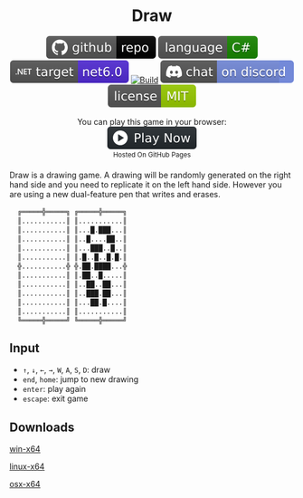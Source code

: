 <h1 align="center">
	Draw
</h1>

<p align="center">
	<a href="https://github.com/dotnet/dotnet-console-games" alt="GitHub repo"><img alt="flat" src="../../.github/resources/github-repo-black.svg"></a>
	<a href="https://docs.microsoft.com/en-us/dotnet/csharp/" alt="GitHub repo"><img alt="Language C#" src="../../.github/resources/language-csharp.svg"></a>
	<a href="https://dotnet.microsoft.com/download"><img src="../../.github/resources/dotnet-badge.svg" title="Target Framework" alt="Target Framework"></a>
	<a href="https://github.com/dotnet/dotnet-console-games/actions"><img src="https://github.com/dotnet/dotnet-console-games/workflows/Draw%20Build/badge.svg" title="Goto Build" alt="Build"></a>
	<a href="https://discord.gg/4XbQbwF" alt="Discord"><img src="../../.github/resources/discord-badge.svg" title="Go To Discord Server" alt="Discord"/></a>
	<a href="../../LICENSE" alt="license"><img src="../../.github/resources/license-MIT-green.svg" /></a>
</p>

<p align="center">
	You can play this game in your browser:
	<br />
	<a href="https://dotnet.github.io/dotnet-console-games/Draw" alt="Play Now">
		<sub><img height="40"src="../../.github/resources/play-badge.svg" title="Play Now" alt="Play Now"/></sub>
	</a>
	<br />
	<sup>Hosted On GitHub Pages</sup>
</p>

Draw is a drawing game. A drawing will be randomly generated on the right hand side and you need to replicate it on the left hand side. However you are using a new dual-feature pen that writes and erases.

```
  ╔═════╬═════╗ ╔═════╬═════╗
  ║...........║ ║...........║
  ║...........║ ║...█.███...║
  ║...........║ ║..█....██..║
  ║...........║ ║...███..█..║
  ║...........║ ║.█..█..█.█.║
  ╬...........╬ ╬.██.████...╬
  ║...........║ ║.██..█.....║
  ║...........║ ║..██..██...║
  ║...........║ ║..███.██...║
  ║...........║ ║...██.█....║
  ║...........║ ║...........║
  ╚═════╬═════╝ ╚═════╬═════╝
```

## Input

- `↑`, `↓`, `←`, `→`, `W`, `A`, `S`, `D`: draw
- `end`, `home`: jump to new drawing
- `enter`: play again
- `escape`: exit game

## Downloads

[win-x64](https://github.com/dotnet/dotnet-console-games/raw/binaries/win-x64/Draw.exe)

[linux-x64](https://github.com/dotnet/dotnet-console-games/raw/binaries/linux-x64/Draw)

[osx-x64](https://github.com/dotnet/dotnet-console-games/raw/binaries/osx-x64/Draw)
